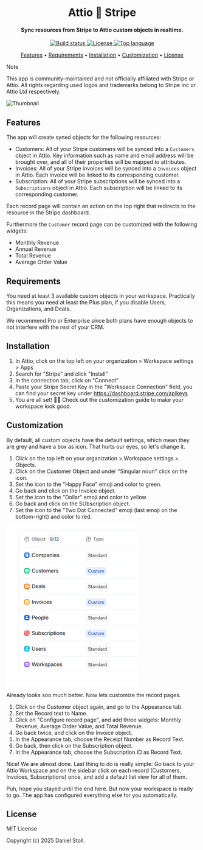 <h1 align="center">
  <br>
  Attio 🤝 Stripe
  <br>
</h1>

<h4 align="center">Sync resources from Stripe to Attio custom objects in realtime. </h4>

<p align="center">
  <a href="https://github.com/d-stoll/attio-stripe/actions/workflows/build.yml/badge.svg">
    <img src="https://github.com/d-stoll/attio-stripe/actions/workflows/build.yml/badge.svg" alt="Build status">
  </a>
  <a href="https://img.shields.io/github/license/d-stoll/attio-stripe">
    <img src="https://img.shields.io/github/license/d-stoll/attio-stripe" alt="License">
  </a>
  <a href="https://img.shields.io/github/languages/top/d-stoll/attio-stripe">
    <img src="https://img.shields.io/github/languages/top/d-stoll/attio-stripe" alt="Top language">
  </a>
</p>

<p align="center">
  <a href="#features">Features</a>
  •
  <a href="#requirements">Requirements</a>
  •
  <a href="#installation">Installation</a>
  •
  <a href="#customization">Customization</a>
  •
  <a href="#license">License</a>
</p>

> [!NOTE]
> This app is community-maintained and not officially affiliated with Stripe or Attio. All rights regarding used logos and trademarks belong to Stripe Inc or Attio Ltd respectively.

![Thumbnail](docs/thumbnail.png)


## Features

The app will create syned objects for the following resources:

* Customers: All of your Stripe customers will be synced into a `Customers` object in Attio. Key information such as name and email address will be brought over, and all of their properties will be mapped to attributes.
* Invoices: All of your Stripe invoices will be synced into a `Invoices` object in Attio. Each invoice will be linked to its corresponding customer.
* Subscription: All of your Stripe subscriptions will be synced into a `Subscriptions` object in Attio. Each subscription will be linked to its corresponding customer.

Each record page will contain an action on the top right that redirects to the resource in the Stripe dashboard.

Furthermore the `Customer` record page can be customized with the following widgets:

* Monthly Revenue
* Annual Revenue
* Total Revenue
* Average Order Value


## Requirements

You need at least 3 available custom objects in your workspace. Practically this means you need at least the Plus plan, if you disable Users, Organizations, and Deals.

We recommend Pro or Enterprise since both plans have enough objects to not interfere with the rest of your CRM.


## Installation

1. In Attio, click on the top left on your organization > Workspace settings > Apps
2. Search for "Stripe" and click "Install"
3. In the connection tab, click on "Connect"
4. Paste your Stripe Secret Key in the "Workspace Connection" field, you can find your secret key under https://dashboard.stripe.com/apikeys
5. You are all set! 🥳🥳 Check out the customization guide to make your workspace look good.


## Customization

By default, all custom objects have the default settings, which mean they are grey and have a box as icon. That hurts our eyes, so let's change it.

1. Click on the top left on your organization > Workspace settings > Objects.
2. Click on the Customer Object and under "Singular noun" click on the icon.
3. Set the icon to the "Happy Face" emoji and color to green.
4. Go back and click on the Invoice object.
5. Set the icon to the "Dollar" emoji and color to yellow.
6. Go back and click on the SUbscription object.
7. Set the icon to the "Two Dot Connected" emoji (last emoji on the bottom-right) and color to red.

![Attio Object Settings](docs/object-settings.png)

Already looks soo much better. Now lets customize the record pages.

1. Click on the Customer object again, and go to the Appearance tab.
2. Set the Record text to Name.
3. Click on "Configure record page", and add three widgets: Monthly Revenue, Average Order Value, and Total Revenue.
4. Go back twice, and click on the Invoice object.
5. In the Appearance tab, choose the Receipt Number as Record Text.
6. Go back, then click on the Subscription object.
7. In the Appearance tab, choose the Subscription ID as Record Text.

Nice! We are almost done. Last thing to do is really simple: Go back to your Attio Workspace and on the sidebar click on each record (Customers, Invoices, Subscriptions) once, and add a default list view for all of them.

Puh, hope you stayed until the end here. But now your workspace is ready to go. The app has configured everything else for you automatically.


## License

MIT License

Copyright (c) 2025 Daniel Stoll.




